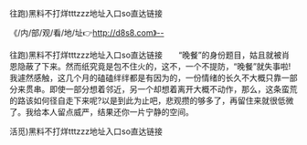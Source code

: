 往跑)黑料不打烊tttzzz地址入口so直达链接

《/内/部/观/看/地/址👉http://d8s8.com》--

往跑)黑料不打烊tttzzz地址入口so直达链接　　“晚餐”的身份题目，姑且就被肖恩隐蔽了下来。然而纸究竟是包不住火的，这不，一个不提防，“晚餐”就失事啦!
我遽然感触，这几个月的磕磕绊绊都是有因为的，一份情绪的长久不大概只靠一部分来贯串。即使一部分想着邻近，另一个却想着离开大概不动作，那么，这条蛮荒的路该如何径自走下来呢?以是到此为止吧，悲观攒的够多了，再留住来就很低微了。我给本人留点威严，结果还你一片宁静的空间。





活觅)黑料不打烊tttzzz地址入口so直达链接
